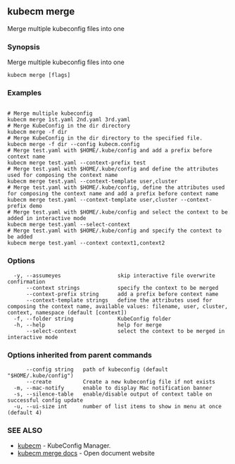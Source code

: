 ## kubecm merge

Merge multiple kubeconfig files into one

### Synopsis

Merge multiple kubeconfig files into one

```
kubecm merge [flags]
```

### Examples

```

# Merge multiple kubeconfig
kubecm merge 1st.yaml 2nd.yaml 3rd.yaml
# Merge KubeConfig in the dir directory
kubecm merge -f dir
# Merge KubeConfig in the dir directory to the specified file.
kubecm merge -f dir --config kubecm.config
# Merge test.yaml with $HOME/.kube/config and add a prefix before context name
kubecm merge test.yaml --context-prefix test
# Merge test.yaml with $HOME/.kube/config and define the attributes used for composing the context name
kubecm merge test.yaml --context-template user,cluster
# Merge test.yaml with $HOME/.kube/config, define the attributes used for composing the context name and add a prefix before context name
kubecm merge test.yaml --context-template user,cluster --context-prefix demo
# Merge test.yaml with $HOME/.kube/config and select the context to be added in interactive mode
kubecm merge test.yaml --select-context
# Merge test.yaml with $HOME/.kube/config and specify the context to be added
kubecm merge test.yaml --context context1,context2

```

### Options

```
  -y, --assumeyes                  skip interactive file overwrite confirmation
      --context strings            specify the context to be merged
      --context-prefix string      add a prefix before context name
      --context-template strings   define the attributes used for composing the context name, available values: filename, user, cluster, context, namespace (default [context])
  -f, --folder string              KubeConfig folder
  -h, --help                       help for merge
      --select-context             select the context to be merged in interactive mode
```

### Options inherited from parent commands

```
      --config string   path of kubeconfig (default "$HOME/.kube/config")
      --create          Create a new kubeconfig file if not exists
  -m, --mac-notify      enable to display Mac notification banner
  -s, --silence-table   enable/disable output of context table on successful config update
  -u, --ui-size int     number of list items to show in menu at once (default 4)
```

### SEE ALSO

* [kubecm](kubecm.md)	 - KubeConfig Manager.
* [kubecm merge docs](kubecm_merge_docs.md)	 - Open document website

